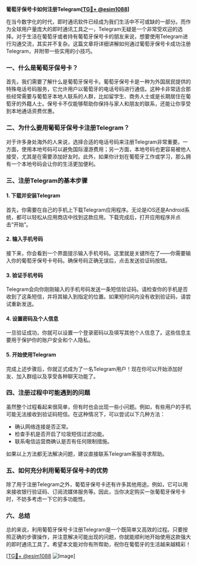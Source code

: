 **葡萄牙保号卡如何注册Telegram[[TG💪+ @esim1088](https://t.me/s/esim1088)]**

在当今数字化的时代，即时通讯软件已经成为我们生活中不可或缺的一部分。而作为全球用户量庞大的即时通讯工具之一，Telegram无疑是一个非常受欢迎的选择。对于生活在葡萄牙或者持有葡萄牙保号卡的朋友来说，想要使用Telegram进行沟通交流，其实并不复杂。这篇文章将详细讲解如何通过葡萄牙保号卡成功注册Telegram，并附带一些实用的小技巧。

### **一、什么是葡萄牙保号卡？**

首先，我们需要了解什么是葡萄牙保号卡。葡萄牙保号卡是一种为外国居民提供的特殊电话号码服务，它允许用户以葡萄牙的电话号码进行通信。这种卡非常适合那些经常需要与葡萄牙本地人联系的人群，比如留学生、商务人士或是长期居住在葡萄牙的外籍人士。保号卡不仅能够帮助你保持与家人和朋友的联系，还能让你享受到本地通话资费优惠。

### **二、为什么要用葡萄牙保号卡注册Telegram？**

对于许多身处海外的人来说，选择合适的电话号码来注册Telegram非常重要。一方面，使用本地号码可以避免国际漫游费用；另一方面，本地号码也更容易被他人接受，尤其是在需要添加好友时。此外，如果你计划在葡萄牙工作或学习，那么拥有一个本地号码会让你的生活更加便利。

### **三、注册Telegram的基本步骤**

#### **1. 下载并安装Telegram**
首先，你需要在自己的手机上下载Telegram应用程序。无论是iOS还是Android系统，都可以轻松从应用商店中找到这款应用。下载完成后，打开应用程序并点击“开始”。

#### **2. 输入手机号码**
接下来，你会看到一个界面提示输入手机号码。这里就是关键所在了——你需要输入你的葡萄牙保号卡号码。确保号码正确无误后，点击发送验证码按钮。

#### **3. 验证手机号码**
Telegram会向你刚刚输入的手机号码发送一条短信验证码。请检查你的手机是否收到了这条短信，并将其输入到指定的位置。如果短时间内没有收到验证码，请尝试重新发送。

#### **4. 设置密码及个人信息**
一旦验证成功，你就可以设置一个登录密码以及填写其他个人信息了。这些信息主要用于保护你的账户安全和个人隐私。

#### **5. 开始使用Telegram**
完成上述步骤后，你就正式成为了一名Telegram用户！现在你可以开始添加好友、加入群组以及享受各种聊天功能了。

### **四、注册过程中可能遇到的问题**

虽然整个过程看起来很简单，但有时也会出现一些小问题。例如，有些用户的手机可能无法接收到验证码短信。在这种情况下，可以尝试以下几种方法：

- 确认网络连接是否正常。
- 检查手机是否开启了垃圾短信过滤功能。
- 联系电信运营商确认是否有任何限制措施。

如果以上方法都无法解决问题，建议直接联系Telegram客服寻求帮助。

### **五、如何充分利用葡萄牙保号卡的优势**

除了用于注册Telegram之外，葡萄牙保号卡还有许多其他用途。例如，它可以用来接收银行验证码、订阅流媒体服务等。因此，当你决定购买一张葡萄牙保号卡时，不妨多考虑一下它的多功能性。

### **六、总结**

总的来说，利用葡萄牙保号卡注册Telegram是一个既简单又高效的过程。只要按照正确的步骤操作，并注意解决可能出现的问题，你就能顺利地开始使用这款强大的即时通讯工具了。希望本文能对你有所帮助，祝你在葡萄牙的生活越来越精彩！

[[TG💪+ @esim1088](https://t.me/s/esim1088) ![Image](https://i.postimg.cc/4NQfJmqS/Snipaste-2025-05-13-00-14-12.png)]